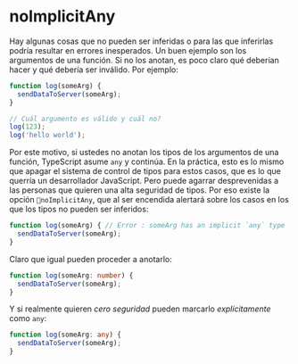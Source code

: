 # noImplicitAny

Hay algunas cosas que no pueden ser inferidas o para las que inferirlas podría resultar en errores inesperados. Un buen ejemplo son los argumentos de una función. Si no los anotan, es poco claro qué deberían hacer y qué debería ser inválido. Por ejemplo:

```ts
function log(someArg) {
  sendDataToServer(someArg);
}

// Cuál argumento es válido y cuál no?
log(123);
log('hello world');
```

Por este motivo, si ustedes no anotan los tipos de los argumentos de una función, TypeScript asume `any` y continúa. En la práctica, esto es lo mismo que apagar el sistema de control de tipos para estos casos, que es lo que querría un desarrollador JavaScript. Pero puede agarrar desprevenidas a las personas que quieren una alta seguridad de tipos. Por eso existe la opción `noImplicitAny`, que al ser encendida alertará sobre los casos en los que los tipos no pueden ser inferidos:

```ts
function log(someArg) { // Error : someArg has an implicit `any` type
  sendDataToServer(someArg);
}
```

Claro que igual pueden proceder a anotarlo:

```ts
function log(someArg: number) {
  sendDataToServer(someArg);
}
```

Y si realmente quieren *cero seguridad* pueden marcarlo *explícitamente* como `any`:

```ts
function log(someArg: any) {
  sendDataToServer(someArg);
}
```
